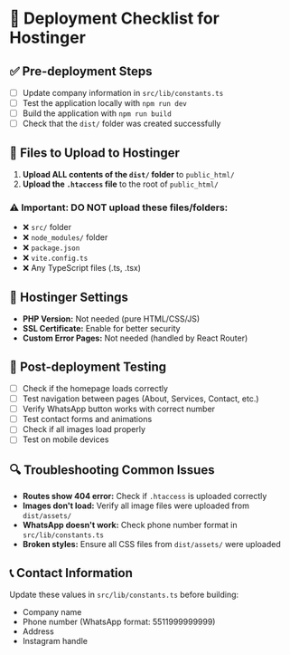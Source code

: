 # 🚀 Deployment Checklist for Hostinger

## ✅ Pre-deployment Steps
- [ ] Update company information in `src/lib/constants.ts`
- [ ] Test the application locally with `npm run dev`
- [ ] Build the application with `npm run build`
- [ ] Check that the `dist/` folder was created successfully

## 📁 Files to Upload to Hostinger
1. **Upload ALL contents of the `dist/` folder** to `public_html/`
2. **Upload the `.htaccess` file** to the root of `public_html/`

### ⚠️ Important: DO NOT upload these files/folders:
- ❌ `src/` folder
- ❌ `node_modules/` folder  
- ❌ `package.json`
- ❌ `vite.config.ts`
- ❌ Any TypeScript files (.ts, .tsx)

## 🔧 Hostinger Settings
- **PHP Version:** Not needed (pure HTML/CSS/JS)
- **SSL Certificate:** Enable for better security
- **Custom Error Pages:** Not needed (handled by React Router)

## 🧪 Post-deployment Testing
- [ ] Check if the homepage loads correctly
- [ ] Test navigation between pages (About, Services, Contact, etc.)
- [ ] Verify WhatsApp button works with correct number
- [ ] Test contact forms and animations
- [ ] Check if all images load properly
- [ ] Test on mobile devices

## 🔍 Troubleshooting Common Issues
- **Routes show 404 error:** Check if `.htaccess` is uploaded correctly
- **Images don't load:** Verify all image files were uploaded from `dist/assets/`
- **WhatsApp doesn't work:** Check phone number format in `src/lib/constants.ts`
- **Broken styles:** Ensure all CSS files from `dist/assets/` were uploaded

## 📞 Contact Information
Update these values in `src/lib/constants.ts` before building:
- Company name
- Phone number (WhatsApp format: 5511999999999)
- Address
- Instagram handle